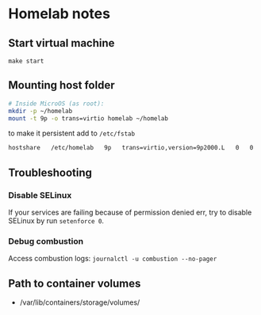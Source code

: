 Homelab notes
=============
## Start virtual machine

```
make start
```

## Mounting host folder

```sh
# Inside MicroOS (as root):
mkdir -p ~/homelab
mount -t 9p -o trans=virtio homelab ~/homelab
```

to make it persistent add to `/etc/fstab`

```txt
hostshare   /etc/homelab   9p   trans=virtio,version=9p2000.L   0   0
```

## Troubleshooting

### Disable SELinux
If your services are failing because of permission denied err, try to disable SELinux 
by run `setenforce 0`.

### Debug combustion
Access combustion logs: `journalctl -u combustion --no-pager`

## Path to container volumes

- /var/lib/containers/storage/volumes/
